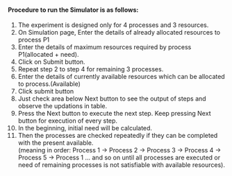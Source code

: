 #### Procedure to run the Simulator is as follows:
1. The experiment is designed only for 4 processes and 3 resources.</li>
2. On Simulation page, Enter the details of already allocated resources to process P1</li>
3. Enter the details of maximum resources required by process P1(allocated + need).</li>
4. Click on Submit button.</li>
5. Repeat step 2 to step 4 for remaining 3 processes.</li>
6. Enter the details of currently available resources which can be allocated to process.(Available)</li>
7. Click submit button</li>
8. Just check area below Next button to see the output of steps and observe the updations in table.</li>
9.  Press the Next button to execute the next step. Keep pressing Next button for execution of every step.</li>
10. In the beginning, initial need will be calculated. </li>
11. Then the processes are checked repeatedly if they can be completed with the present available. <br> (meaning in order: Process 1 -> Process 2 -> Process 3 -> Process 4 -> Process 5 -> Process 1 ... and so on until all processes are executed or need of remaining processes is not satisfiable with available resources).</li>
